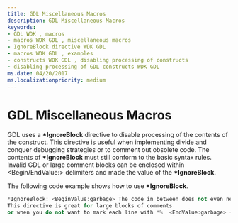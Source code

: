 ```yaml
---
title: GDL Miscellaneous Macros
description: GDL Miscellaneous Macros
keywords:
- GDL WDK , macros
- macros WDK GDL , miscellaneous macros
- IgnoreBlock directive WDK GDL
- macros WDK GDL , examples
- constructs WDK GDL , disabling processing of constructs
- disabling processing of GDL constructs WDK GDL
ms.date: 04/20/2017
ms.localizationpriority: medium
---
```


# GDL Miscellaneous Macros


GDL uses a **\*IgnoreBlock** directive to disable processing of the contents of the construct. This directive is useful when implementing divide and conquer debugging strategies or to comment out obsolete code. The contents of **\*IgnoreBlock** must still conform to the basic syntax rules. Invalid GDL or large comment blocks can be enclosed within &lt;Begin/EndValue:&gt; delimiters and made the value of the **\*IgnoreBlock**.

The following code example shows how to use **\*IgnoreBlock**.

```cpp
*IgnoreBlock: <BeginValue:garbage> The code in between does not even need to be valid GDL. }{ " % !!! 
This directive is great for large blocks of comments 
or when you do not want to mark each line with *%  <EndValue:garbage> {}
```

 

 




